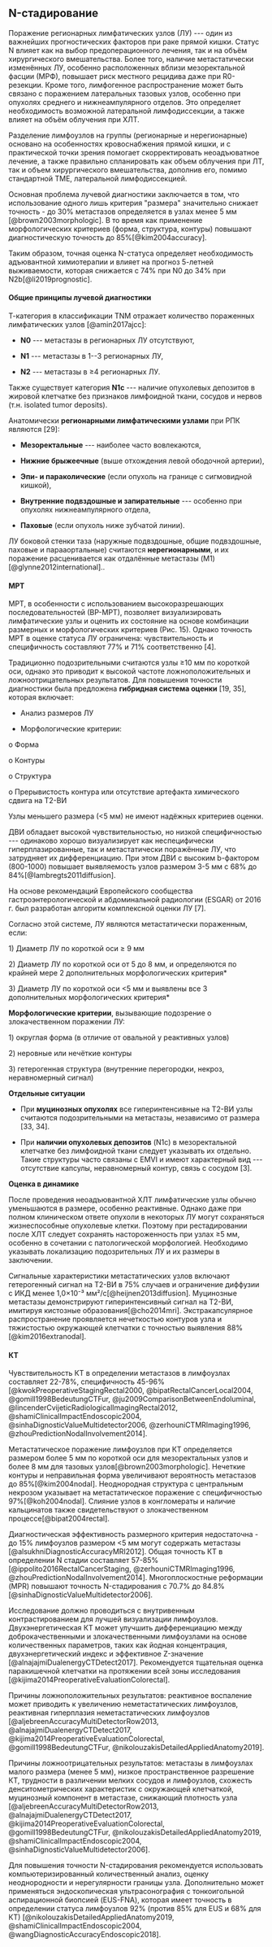 ## N-стадирование

Поражение регионарных лимфатических узлов (ЛУ) --- один из важнейших прогностических факторов при раке прямой кишки. Статус N влияет как на выбор предоперационного лечения, так и на объём хирургического вмешательства. Более того, наличие метастатически изменённых ЛУ, особенно расположенных вблизи мезоректальной фасции (МРФ), повышает риск местного рецидива даже при R0-резекции. Кроме того, лимфогенное распространение может быть связано с поражением латеральных тазовых узлов, особенно при опухолях среднего и нижнеампулярного отделов. Это определяет необходимость возможной латеральной лимфодиссекции, а также влияет на объём облучения при ХЛТ.

Разделение лимфоузлов на группы (регионарные и нерегионарные) основано
на особенностях кровоснабжения прямой кишки, и с практической точки
зрения помогает скорректировать неоадъюватное лечение, а также правильно
спланировать как объем облучения при ЛТ, так и объем хирургического
вмешательства, дополнив его, помимо стандартной ТМЕ, латеральной
лимфодиссекцией.

Основная проблема лучевой диагностики заключается в том, что
использование одного лишь критерия "размера" значительно снижает
точность - до 30% метастазов определяется в узлах менее 5 мм
[@brown2003morphologic]. В то время как применение морфологических
критериев (форма, структура, контуры) повышают диагностическую точность
до 85%[@kim2004accuracy].

Таким образом, точная оценка N-статуса определяет необходимость
адъювантной химиотерапии и влияет на прогноз 5-летней выживаемости,
которая снижается с 74% при N0 до 34% при N2b[@li2019prognostic].

#### Общие принципы лучевой диагностики

Т-категория в классификации TNM отражает количество пораженных
лимфатических узлов [@amin2017ajcc]:

-   **N0** --- метастазы в регионарных ЛУ отсутствуют,

-   **N1** --- метастазы в 1--3 регионарных ЛУ,

-   **N2** --- метастазы в ≥4 регионарных ЛУ.

Также существует категория **N1c** --- наличие опухолевых депозитов в
жировой клетчатке без признаков лимфоидной ткани, сосудов и нервов (т.н.
isolated tumor deposits).

Анатомически **регионарными лимфатическими узлами** при РПК являются
[29]:

-   **Мезоректальные** --- наиболее часто вовлекаются,

-   **Нижние брыжеечные** (выше отхождения левой ободочной артерии),

-   **Эпи- и параколические** (если опухоль на границе с сигмовидной
    кишкой),

-   **Внутренние подвздошные и запирательные** --- особенно при опухолях
    нижнеампулярного отдела,

-   **Паховые** (если опухоль ниже зубчатой линии).

ЛУ боковой стенки таза (наружные подвздошные, общие подвздошные, паховые
и парааортальные) считаются **нерегионарными**, и их поражение
расценивается как отдалённые метастазы (M1)
[@glynne2012international]..

#### МРТ

МРТ, в особенности с использованием высокоразрешающих
последовательностей (ВР-МРТ), позволяет визуализировать лимфатические
узлы и оценить их состояние на основе комбинации размерных и
морфологических критериев (Рис. 15). Однако точность МРТ в оценке
статуса ЛУ ограничена: чувствительность и специфичность составляют 77% и
71% соответственно [4].

Традиционно подозрительными считаются узлы ≥10 мм по короткой оси,
однако это приводит к высокой частоте ложноположительных и
ложноотрицательных результатов. Для повышения точности диагностики была
предложена **гибридная система оценки** [19, 35], которая включает:

-   Анализ размеров ЛУ

-   Морфологические критерии:

o Форма

o Контуры

o Структура

o Прерывистость контура или отсутствие артефакта химического сдвига на
Т2-ВИ

Узлы меньшего размера (\<5 мм) не имеют надёжных критериев оценки.

ДВИ обладает высокой чувствительностью, но низкой специфичностью ---
одинаково хорошо визуализирует как неспецифически гиперплазированные,
так и метастатически поражённые ЛУ, что затрудняет их дифференциацию.
При этом ДВИ с высоким b-фактором (800-1000) повышает выявляемость узлов
размером 3-5 мм с 68% до 84%[@lambregts2011diffusion].

На основе рекомендаций Европейского сообщества гастроэнтерологической и
абдоминальной радиологии (ESGAR) от 2016 г. был разработан алгоритм
комплексной оценки ЛУ [7].

Согласно этой системе, ЛУ являются метастатически пораженным, если:

1\) Диаметр ЛУ по короткой оси ≥ 9 мм

2\) Диаметр ЛУ по короткой оси от 5 до 8 мм, и определяются по крайней
мере 2 дополнительных морфологических критерия\*

3\) Диаметр ЛУ по короткой оси \<5 мм и выявлены все 3 дополнительных
морфологических критерия\*

**Морфологические критерии**, вызывающие подозрение о злокачественном
поражении ЛУ:

1\) округлая форма (в отличие от овальной у реактивных узлов)

2\) неровные или нечёткие контуры

3\) гетерогенная структура (внутренние перегородки, некроз,
неравномерный сигнал)

**Отдельные ситуации**

-   При **муцинозных опухолях** все гиперинтенсивные на Т2-ВИ узлы
    считаются подозрительными на метастазы, независимо от размера [33,
    34].

-   При **наличии опухолевых депозитов** (N1c) в мезоректальной
    клетчатке без лимфоидной ткани следует указывать их отдельно. Такие
    структуры часто связаны с EMVI и имеют характерный вид ---
    отсутствие капсулы, неравномерный контур, связь с сосудом [3].

**Оценка в динамике**

После проведения неоадъювантной ХЛТ лимфатические узлы обычно
уменьшаются в размере, особенно реактивные. Однако даже при полном
клиническом ответе опухоли в некоторых ЛУ могут сохраняться
жизнеспособные опухолевые клетки. Поэтому при рестадировании после ХЛТ
следует сохранять настороженность при узлах ≥5 мм, особенно в сочетании
с патологической морфологией. Необходимо указывать локализацию
подозрительных ЛУ и их размеры в заключении.

Сигнальные характеристики метастатических узлов включают гетерогенный
сигнал на Т2-ВИ в 75% случаев и ограничение диффузии с ИКД менее
1,0×10⁻³ мм²/с[@heijnen2013diffusion]. Муцинозные метастазы
демонстрируют гиперинтенсивный сигнал на Т2-ВИ, имитируя кистозные
образования[@cho2014mri]. Экстракапсулярное распространение
проявляется нечеткостью контуров узла и тяжистостью окружающей клетчатки
с точностью выявления 88%[@kim2016extranodal].

#### 

#### КТ

Чувствительность КТ в определении метастазов в лимфоузлах составляет
22-78%, специфичность 45-96% [@kwokPreoperativeStagingRectal2000,
\@bipatRectalCancerLocal2004, \@gomill1998BedeutungCTFur,
\@ju2009ComparisonBetweenEndoluminal,
\@lincenderCvijeticRadiologicalImagingRectal2012,
\@shamiClinicalImpactEndoscopic2004,
\@sinhaDignosticValueMultidetector2006, \@zerhouniCTMRImaging1996,
\@zhouPredictionNodalInvolvement2014].

Метастатическое поражение лимфоузлов при КТ определяется размером более
5 мм по короткой оси для мезоректальных узлов и более 8 мм для тазовых
узлов[@brown2003morphologic]. Нечеткие контуры и неправильная форма
увеличивают вероятность метастазов до 85%[@kim2004nodal]. Неоднородная
структура с центральным некрозом указывает на метастатическое поражение
с специфичностью 97%[@koh2004nodal]. Слияние узлов в конгломераты и
наличие кальцинатов также свидетельствуют о злокачественном
процессе[@bipat2004rectal].

Диагностическая эффективность размерного критерия недостаточна - до 15%
лимфоузлов размером \<5 мм могут содержать метастазы
[@alsukhniDiagnosticAccuracyMRI2012]. Общая точность КТ в определении
N стадии составляет 57-85% [@ippolito2016RectalCancerStaging,
\@zerhouniCTMRImaging1996, \@zhouPredictionNodalInvolvement2014].
Многоплоскостные реформации (MPR) повышают точность N-стадирования с
70.7% до 84.8% [@sinhaDignosticValueMultidetector2006].

Исследование должно проводиться с внутривенным контрастированием для
лучшей визуализации лимфоузлов. Двухэнергетическая КТ может улучшить
дифференциацию между доброкачественными и злокачественными лимфоузлами
на основе количественных параметров, таких как йодная концентрация,
двухэнергетический индекс и эффективное Z-значение
[@alnajajmiDualenergyCTDetect2017]. Рекомендуется тщательная оценка
паракишечной клетчатки на протяжении всей зоны исследования
[@kijima2014PreoperativeEvaluationColorectal].

Причины ложноположительных результатов: реактивное воспаление может
приводить к увеличению неметастатических лимфоузлов, реактивная
гиперплазия неметастатических лимфоузлов
[@aljebreenAccuracyMultiDetectorRow2013,
\@alnajajmiDualenergyCTDetect2017,
\@kijima2014PreoperativeEvaluationColorectal,
\@gomill1998BedeutungCTFur, \@nikolouzakisDetailedAppliedAnatomy2019].

Причины ложноотрицательных результатов: метастазы в лимфоузлах малого
размера (менее 5 мм), низкое пространственное разрешение КТ, трудности в
различении мелких сосудов и лимфоузлов, схожесть денситометрических
характеристик с окружающей клетчаткой, муцинозный компонент в метастазе,
снижающий плотность узла [@aljebreenAccuracyMultiDetectorRow2013,
\@alnajajmiDualenergyCTDetect2017,
\@kijima2014PreoperativeEvaluationColorectal,
\@gomill1998BedeutungCTFur, \@nikolouzakisDetailedAppliedAnatomy2019,
\@shamiClinicalImpactEndoscopic2004,
\@sinhaDignosticValueMultidetector2006].

Для повышения точности N-стадирования рекомендуется использовать
компьютеризированный количественный анализ, оценку неоднородности и
нерегулярности границы узла. Дополнительно может применяться
эндоскопическая ультрасонография с тонкоигольной аспирационной биопсией
(EUS-FNA), которая имеет точность в определении статуса лимфоузлов 92%
(против 85% для EUS и 68% для КТ)
[@nikolouzakisDetailedAppliedAnatomy2019,
\@shamiClinicalImpactEndoscopic2004,
\@wangDiagnosticAccuracyEndoscopic2018].

